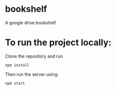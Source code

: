 # bookshelf
A google drive bookshelf.

# To run the project locally: #
Clone the repository and run
```
npm install
```

Then run the server using: 
```
npm start 
```
